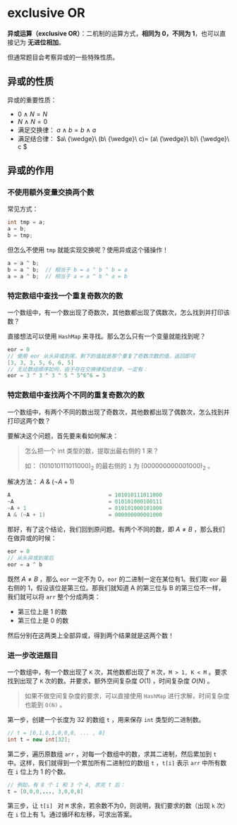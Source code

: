 # exclusive OR

**异或运算（exclusive OR）**：二机制的运算方式，**相同为 0，不同为 1**，也可以直接记为 **无进位相加**。

但通常题目会考察异或的一些特殊性质。

## 异或的性质

异或的重要性质：

- $0\ {\wedge}\ N = N$
- $N\ {\wedge}\ N = 0$
- 满足交换律： $a\ {\wedge}\ b = b\ {\wedge}\ a$ 
- 满足结合律： $a\ {\wedge}\ (b\ {\wedge}\ c)= (a\ {\wedge}\ b)\ {\wedge}\ c $ 

## 异或的作用

### 不使用额外变量交换两个数

常见方式：

```java
int tmp = a;
a = b;
b = tmp;
```

但怎么不使用 `tmp` 就能实现交换呢？使用异或这个骚操作！

```java
a = a ^ b;
b = a ^ b;	// 相当于 b = a ^ b ^ b = a
a = a ^ b;	// 相当于 a = a ^ b ^ a = b
```

### 特定数组中查找一个重复奇数次的数

一个数组中，有一个数出现了奇数次，其他数都出现了偶数次，怎么找到并打印该数？

直接想法可以使用 `HashMap` 来寻找。那么怎么只有一个变量就能找到呢？

```java
eor = 0
// 使用 eor 从头异或到尾，剩下的值就是那个重复了奇数次数的值，返回即可
[3, 3, 3, 5, 6, 6, 5]
// 无论数组顺序如何，由于存在交换律和结合律，一定有：
eor = 3 ^ 3 ^ 3 ^ 5 ^ 5^6^6 = 3
```

### 特定数组中查找两个不同的重复奇数次的数

一个数组中，有两个不同的数出现了奇数次，其他数都出现了偶数次，怎么找到并打印这两个数？

要解决这个问题，首先要来看如何解决：

> 怎么把一个 int 类型的数，提取出最右侧的 1 来？
>
> 如： $(101010111011000)_2$  的最右侧的 `1` 为 $(000000000001000)_2$ 。

解决方法： $A\  \& \  (\neg A +1)$ 

```java
A  								= 101010111011000
~A 								= 010101000100111
~A + 1  					    = 010101000101000
A & (~A + 1)			        = 000000000001000
```

那好，有了这个结论，我们回到原问题。有两个不同的数，即 $A \neq B$ ，那么我们在做异或的时候：

```java
eor = 0
// 从头异或到尾后
eor = a ^ b
```

既然 $A \neq B$ ，那么 `eor` 一定不为 0，`eor` 的二进制一定在某位有1。我们取 `eor` 最右侧的 1，假设该位是第三位。那我们就知道 A 的第三位与 B 的第三位不一样，我们就可以将 `arr` 整个分成两类：

- 第三位上是 1 的数
- 第三位上是 0 的数

然后分别在这两类上全部异或，得到两个结果就是这两个数！

### 进一步改进题目

一个数组中，有一个数出现了 `K` 次，其他数都出现了 `M` 次，`M > 1, K < M` 。要求找到出现了 `K` 次的数。并要求，额外空间复杂度 $O(1)$ ，时间复杂度 $O(N)$ 。

> 如果不做空间复杂度的要求，可以直接使用 `HashMap` 进行求解，时间复杂度也能到 `O(N)` 。

第一步，创建一个长度为 32 的数组 `t` ，用来保存 `int` 类型的二进制数。

```java
// t = [0,1,0,1,0,0,0, ... , 0]
int t = new int[32];
```

第二步，遍历原数组 `arr` ，对每一个数组中的数，求其二进制，然后累加到 `t` 中。这样，我们就得到一个累加所有二进制位的数组 `t` ，`t[i]` 表示 `arr` 中所有数在 `i` 位上为 1 的个数。

```java
// 例如，有 8 个 1 和 3 个 4, 求完 t 后：
t = [0,0,0,..., 3,0,0,8]
```

第三步，让 `t[i] ` 对 `M` 求余，若余数不为0，则说明，我们要求的数（出现 `k` 次）在 `i` 位上有 1。通过循环和左移，可求出答案。